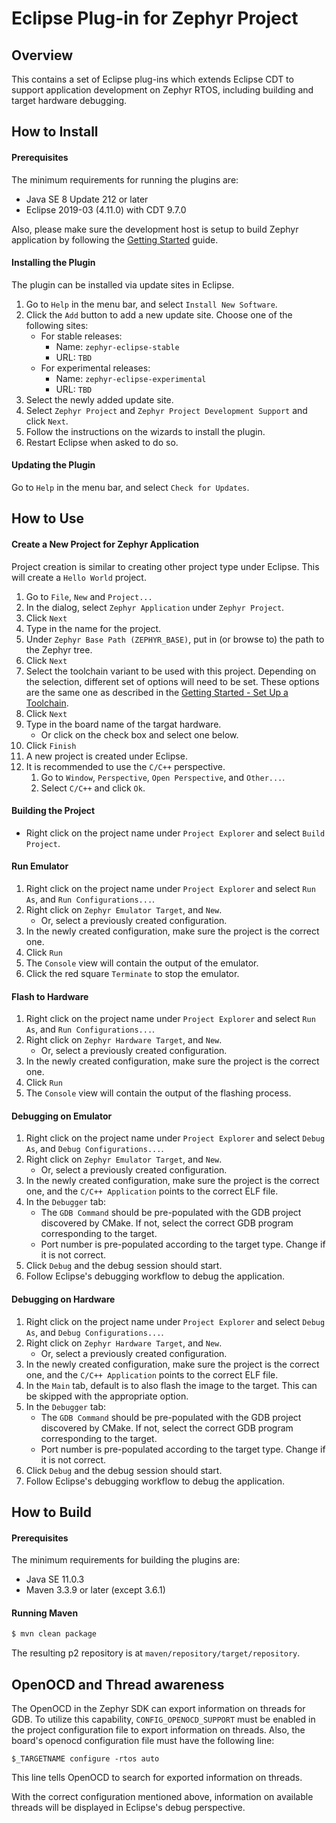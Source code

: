 # Eclipse Plug-in for Zephyr Project

## Overview

This contains a set of Eclipse plug-ins which extends Eclipse CDT to support
application development on Zephyr RTOS, including building and target hardware
debugging.

## How to Install

#### Prerequisites

The minimum requirements for running the plugins are:

* Java SE 8 Update 212 or later
* Eclipse 2019-03 (4.11.0) with CDT 9.7.0

Also, please make sure the development host is setup to build Zephyr
application by following the [Getting Started](https://docs.zephyrproject.org/latest/getting_started/index.html)
guide.

#### Installing the Plugin

The plugin can be installed via update sites in Eclipse.

1. Go to `Help` in the menu bar, and select `Install New Software`.
2. Click the `Add` button to add a new update site. Choose one of
   the following sites:
   * For stable releases:
     * Name: `zephyr-eclipse-stable`
     * URL: `TBD`
   * For experimental releases:
     * Name: `zephyr-eclipse-experimental`
     * URL: `TBD`
3. Select the newly added update site.
4. Select `Zephyr Project` and `Zephyr Project Development Support` and
   click `Next`.
5. Follow the instructions on the wizards to install the plugin.
6. Restart Eclipse when asked to do so.

#### Updating the Plugin

Go to `Help` in the menu bar, and select `Check for Updates`.

## How to Use

#### Create a New Project for Zephyr Application

Project creation is similar to creating other project type under Eclipse.
This will create a `Hello World` project.

1. Go to `File`, `New` and `Project...`
2. In the dialog, select `Zephyr Application` under `Zephyr Project`.
3. Click `Next`
4. Type in the name for the project.
5. Under `Zephyr Base Path (ZEPHYR_BASE)`, put in (or browse to) the path
   to the Zephyr tree.
6. Click `Next`
7. Select the toolchain variant to be used with this project. Depending on
   the selection, different set of options will need to be set. These options
   are the same one as described in the
   [Getting Started - Set Up a Toolchain](https://docs.zephyrproject.org/latest/getting_started/index.html#set-up-a-toolchain).
8. Click `Next`
9. Type in the board name of the targat hardware.
   * Or click on the check box and select one below.
10. Click `Finish`
11. A new project is created under Eclipse.
12. It is recommended to use the `C/C++` perspective.
    1. Go to `Window`, `Perspective`, `Open Perspective`, and `Other...`.
    2. Select `C/C++` and click `Ok`.

#### Building the Project

* Right click on the project name under `Project Explorer` and select
  `Build Project`.

#### Run Emulator

1. Right click on the project name under `Project Explorer` and select
   `Run As`, and `Run Configurations...`.
2. Right click on `Zephyr Emulator Target`, and `New`.
   * Or, select a previously created configuration.
3. In the newly created configuration, make sure the project is the correct
   one.
4. Click `Run`
5. The `Console` view will contain the output of the emulator.
6. Click the red square `Terminate` to stop the emulator.

#### Flash to Hardware

1. Right click on the project name under `Project Explorer` and select
   `Run As`, and `Run Configurations...`.
2. Right click on `Zephyr Hardware Target`, and `New`.
   * Or, select a previously created configuration.
3. In the newly created configuration, make sure the project is the correct
   one.
4. Click `Run`
5. The `Console` view will contain the output of the flashing process.

#### Debugging on Emulator

1. Right click on the project name under `Project Explorer` and select
   `Debug As`, and `Debug Configurations...`.
2. Right click on `Zephyr Emulator Target`, and `New`.
   * Or, select a previously created configuration.
3. In the newly created configuration, make sure the project is the correct
   one, and the `C/C++ Application` points to the correct ELF file.
4. In the `Debugger` tab:
   * The `GDB Command` should be pre-populated with the GDB project
     discovered by CMake. If not, select the correct GDB program corresponding
     to the target.
   * Port number is pre-populated according to the target type.
     Change if it is not correct.
5. Click `Debug` and the debug session should start.
6. Follow Eclipse's debugging workflow to debug the application.

#### Debugging on Hardware

1. Right click on the project name under `Project Explorer` and select
   `Debug As`, and `Debug Configurations...`.
2. Right click on `Zephyr Hardware Target`, and `New`.
   * Or, select a previously created configuration.
3. In the newly created configuration, make sure the project is the correct
   one, and the `C/C++ Application` points to the correct ELF file.
4. In the `Main` tab, default is to also flash the image to the target.
   This can be skipped with the appropriate option.
5. In the `Debugger` tab:
   * The `GDB Command` should be pre-populated with the GDB project
     discovered by CMake. If not, select the correct GDB program corresponding
     to the target.
   * Port number is pre-populated according to the target type.
     Change if it is not correct.
6. Click `Debug` and the debug session should start.
7. Follow Eclipse's debugging workflow to debug the application.

## How to Build

#### Prerequisites

The minimum requirements for building the plugins are:

* Java SE 11.0.3
* Maven 3.3.9 or later (except 3.6.1)

#### Running Maven

```bash
$ mvn clean package
```

The resulting p2 repository is at `maven/repository/target/repository`.

## OpenOCD and Thread awareness

The OpenOCD in the Zephyr SDK can export information on threads for GDB.
To utilize this capability, `CONFIG_OPENOCD_SUPPORT` must be enabled in
the project configuration file to export information on threads.
Also, the board's openocd configuration file must have the following line:

```
$_TARGETNAME configure -rtos auto
```

This line tells OpenOCD to search for exported information on threads.

With the correct configuration mentioned above, information on available
threads will be displayed in Eclipse's debug perspective.
